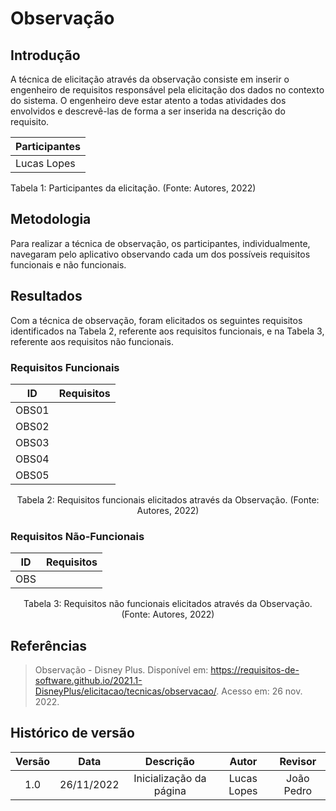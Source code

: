 # Observação

## Introdução
A técnica de elicitação através da observação consiste em inserir o engenheiro de requisitos responsável pela elicitação dos dados no contexto do sistema. O engenheiro deve estar atento a todas atividades dos envolvidos e descrevê-las de forma a ser inserida na descrição do requisito.

| Participantes |
| ---- |
| Lucas Lopes |
<figcaption>Tabela 1: Participantes da elicitação. (Fonte: Autores, 2022)</figcaption>

## Metodologia
Para realizar a técnica de observação, os participantes, individualmente, navegaram pelo aplicativo observando cada um dos possíveis requisitos funcionais e não funcionais.

## Resultados
Com a técnica de observação, foram elicitados os seguintes requisitos identificados na Tabela 2, referente aos requisitos funcionais, e na Tabela 3, referente aos requisitos não funcionais.

### Requisitos Funcionais

| ID | Requisitos |
| :--: | ---- |
| OBS01 |  |
| OBS02 |  |
| OBS03 |  |
| OBS04 |  |
| OBS05 |  |
<figcaption align="center">Tabela 2: Requisitos funcionais elicitados através da Observação. (Fonte: Autores, 2022)</figcaption>


### Requisitos Não-Funcionais

| ID | Requisitos |
| :--: | ---- |
| OBS |  |
<figcaption align="center">Tabela 3: Requisitos não funcionais elicitados através da Observação. (Fonte: Autores, 2022)</figcaption>



## Referências
> Observação - Disney Plus.  Disponível em: <https://requisitos-de-software.github.io/2021.1-DisneyPlus/elicitacao/tecnicas/observacao/>. Acesso em: 26 nov. 2022.


## Histórico de versão
| Versão | Data | Descrição | Autor | Revisor |
| :----: | :--: | :-------: | :---: | :-----: |
| 1.0 | 26/11/2022 | Inicialização da página | Lucas Lopes | João Pedro |